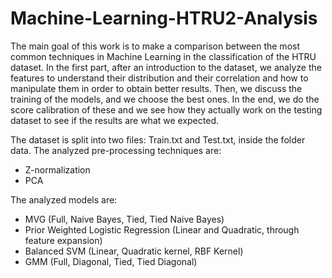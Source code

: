 # Machine-Learning-HTRU2-Analysis

The main goal of this work is to make a comparison between the most common techniques in Machine Learning in the classification of the HTRU dataset. 
In the first part, after an introduction to the dataset, we analyze the features to understand their distribution and their correlation and how to manipulate them in order to obtain better results. Then, we discuss the training of the models, and we choose the best ones. In the end, we do the score calibration of these and we see how they actually work on the testing dataset to see if the results are what we expected.

The dataset is split into two files: Train.txt and Test.txt, inside the folder data.
The analyzed pre-processing techniques are:
-	Z-normalization
- PCA

The analyzed models are:
-	MVG (Full, Naive Bayes, Tied, Tied Naive Bayes)
-	Prior Weighted Logistic Regression (Linear and Quadratic, through feature expansion)
-	Balanced SVM (Linear, Quadratic kernel, RBF Kernel)
-	GMM (Full, Diagonal, Tied, Tied Diagonal)


